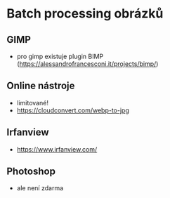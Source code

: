 # Batch processing obrázků
## GIMP
- pro gimp existuje plugin BIMP (https://alessandrofrancesconi.it/projects/bimp/)
## Online nástroje
- limitované!
- https://cloudconvert.com/webp-to-jpg
## Irfanview
- https://www.irfanview.com/
## Photoshop
- ale není zdarma